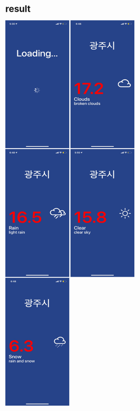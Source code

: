 # result
<img src="img/loding.jpg" width="200" height="400"/> 
<img src="img/clouds.jpg" width="200" height="400"/> <img src="img/rain.jpg" width="200" height="400"/> 
<img src="img/sunny.jpg" width="200" height="400"/> <img src="img/snow.jpg" width="200" height="400"/> 
